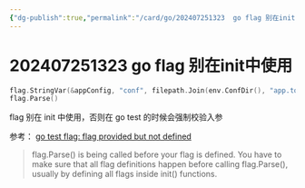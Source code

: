 ```yaml
---
{"dg-publish":true,"permalink":"/card/go/202407251323  go flag 别在init中使用/","tags":["Go"],"noteIcon":"2","created":"2024-07-25T13:23:53+08:00","updated":"2024-08-12T14:32:51+08:00"}
---
```



# 202407251323  go flag 别在init中使用

```Go
flag.StringVar(&appConfig, "conf", filepath.Join(env.ConfDir(), "app.toml"), "app config file")
flag.Parse()
```

flag 别在 init 中使用，否则在 go test 的时候会强制校验入参

参考：
[go test flag: flag provided but not defined](https://stackoverflow.com/questions/29699982/go-test-flag-flag-provided-but-not-defined)

> flag.Parse() is being called before your flag is defined.
> You have to make sure that all flag definitions happen before calling flag.Parse(), usually by defining all flags inside init() functions.
